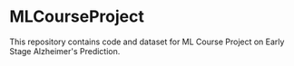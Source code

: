 # MLCourseProject
This repository contains code and dataset for ML Course Project on Early Stage Alzheimer's Prediction.
